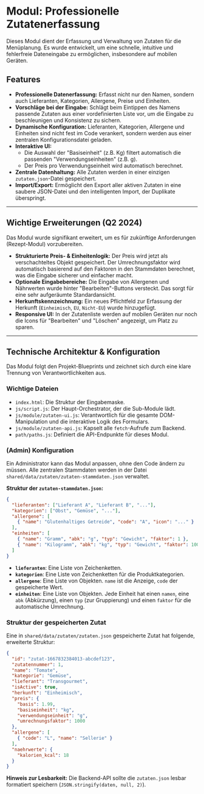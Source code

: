 # Modul: Professionelle Zutatenerfassung

Dieses Modul dient der Erfassung und Verwaltung von Zutaten für die Menüplanung. Es wurde entwickelt, um eine schnelle, intuitive und fehlerfreie Dateneingabe zu ermöglichen, insbesondere auf mobilen Geräten.

## Features

- **Professionelle Datenerfassung:** Erfasst nicht nur den Namen, sondern auch Lieferanten, Kategorien, Allergene, Preise und Einheiten.
- **Vorschläge bei der Eingabe:** Schlägt beim Eintippen des Namens passende Zutaten aus einer vordefinierten Liste vor, um die Eingabe zu beschleunigen und Konsistenz zu sichern.
- **Dynamische Konfiguration:** Lieferanten, Kategorien, Allergene und Einheiten sind nicht fest im Code verankert, sondern werden aus einer zentralen Konfigurationsdatei geladen.
- **Interaktive UI:**
    - Die Auswahl der "Basiseinheit" (z.B. Kg) filtert automatisch die passenden "Verwendungseinheiten" (z.B. g).
    - Der Preis pro Verwendungseinheit wird automatisch berechnet.
- **Zentrale Datenhaltung:** Alle Zutaten werden in einer einzigen `zutaten.json`-Datei gespeichert.
- **Import/Export:** Ermöglicht den Export aller aktiven Zutaten in eine saubere JSON-Datei und den intelligenten Import, der Duplikate überspringt.

---

## Wichtige Erweiterungen (Q2 2024)

Das Modul wurde signifikant erweitert, um es für zukünftige Anforderungen (Rezept-Modul) vorzubereiten.

-   **Strukturierte Preis- & Einheitenlogik:** Der Preis wird jetzt als verschachteltes Objekt gespeichert. Der Umrechnungsfaktor wird automatisch basierend auf den Faktoren in den Stammdaten berechnet, was die Eingabe sicherer und einfacher macht.
-   **Optionale Eingabebereiche:** Die Eingabe von Allergenen und Nährwerten wurde hinter "Bearbeiten"-Buttons versteckt. Das sorgt für eine sehr aufgeräumte Standardansicht.
-   **Herkunftskennzeichnung:** Ein neues Pflichtfeld zur Erfassung der Herkunft (`Einheimisch`, `EU`, `Nicht-EU`) wurde hinzugefügt.
-   **Responsive UI:** In der Zutatenliste werden auf mobilen Geräten nur noch die Icons für "Bearbeiten" und "Löschen" angezeigt, um Platz zu sparen.

---

## Technische Architektur & Konfiguration

Das Modul folgt den Projekt-Blueprints und zeichnet sich durch eine klare Trennung von Verantwortlichkeiten aus.

### Wichtige Dateien

- `index.html`: Die Struktur der Eingabemaske.
- `js/script.js`: Der Haupt-Orchestrator, der die Sub-Module lädt.
- `js/module/zutaten-ui.js`: Verantwortlich für die gesamte DOM-Manipulation und die interaktive Logik des Formulars.
- `js/module/zutaten-api.js`: Kapselt alle `fetch`-Aufrufe zum Backend.
- `path/paths.js`: Definiert die API-Endpunkte für dieses Modul.

### (Admin) Konfiguration

Ein Administrator kann das Modul anpassen, ohne den Code ändern zu müssen. Alle zentralen Stammdaten werden in der Datei `shared/data/zutaten/zutaten-stammdaten.json` verwaltet.

**Struktur der `zutaten-stammdaten.json`:**

```json
{
  "lieferanten": ["Lieferant A", "Lieferant B", "..."],
  "kategorien": ["Obst", "Gemüse", "..."],
  "allergene": [
    { "name": "Glutenhaltiges Getreide", "code": "A", "icon": "..." }
  ],
  "einheiten": [
    { "name": "Gramm", "abk": "g", "typ": "Gewicht", "faktor": 1 },
    { "name": "Kilogramm", "abk": "kg", "typ": "Gewicht", "faktor": 1000 }
  ]
}
```

- **`lieferanten`**: Eine Liste von Zeichenketten.
- **`kategorien`**: Eine Liste von Zeichenketten für die Produktkategorien.
- **`allergene`**: Eine Liste von Objekten. `name` ist die Anzeige, `code` der gespeicherte Wert.
- **`einheiten`**: Eine Liste von Objekten. Jede Einheit hat einen `namen`, eine `abk` (Abkürzung), einen `typ` (zur Gruppierung) und einen `faktor` für die automatische Umrechnung.

### Struktur der gespeicherten Zutat

Eine in `shared/data/zutaten/zutaten.json` gespeicherte Zutat hat folgende, erweiterte Struktur:

```json
{
  "id": "zutat-1667832384013-abcdef123",
  "zutatennummer": 1,
  "name": "Tomate",
  "kategorie": "Gemüse",
  "lieferant": "Transgourmet",
  "isActive": true,
  "herkunft": "Einheimisch",
  "preis": {
    "basis": 1.99,
    "basiseinheit": "kg",
    "verwendungseinheit": "g",
    "umrechnungsfaktor": 1000
  },
  "allergene": [
    { "code": "L", "name": "Sellerie" }
  ],
  "naehrwerte": {
    "kalorien_kcal": 18
  }
}
```

**Hinweis zur Lesbarkeit:** Die Backend-API sollte die `zutaten.json` lesbar formatiert speichern (`JSON.stringify(daten, null, 2)`).